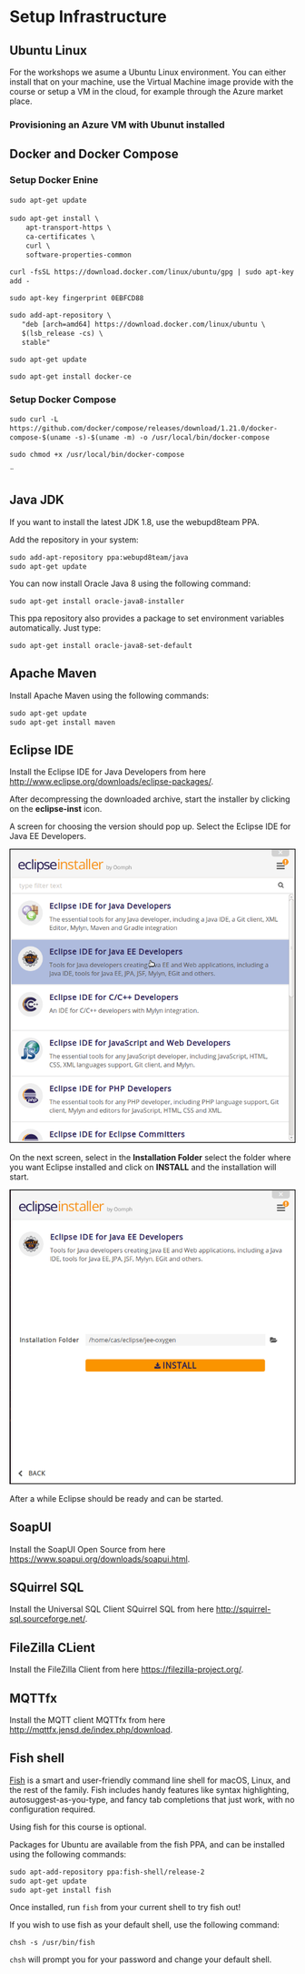 # Setup Infrastructure

## Ubuntu Linux
For the workshops we asume a Ubuntu Linux environment. You can either install that on your machine, use the Virtual Machine image provide with the course or setup a VM in the cloud, for example through the Azure market place. 

### Provisioning an Azure VM with Ubunut installed

## Docker and Docker Compose

### Setup Docker Enine

```
sudo apt-get update

sudo apt-get install \
    apt-transport-https \
    ca-certificates \
    curl \
    software-properties-common
```

```
curl -fsSL https://download.docker.com/linux/ubuntu/gpg | sudo apt-key add -
```

```
sudo apt-key fingerprint 0EBFCD88
```

```
sudo add-apt-repository \
   "deb [arch=amd64] https://download.docker.com/linux/ubuntu \
   $(lsb_release -cs) \
   stable"
```

```
sudo apt-get update
```

```
sudo apt-get install docker-ce
```

### Setup Docker Compose

```
sudo curl -L https://github.com/docker/compose/releases/download/1.21.0/docker-compose-$(uname -s)-$(uname -m) -o /usr/local/bin/docker-compose
```

```
sudo chmod +x /usr/local/bin/docker-compose
```
¨
## Java JDK
If you want to install the latest JDK 1.8, use the webupd8team PPA.

Add the repository in your system:

```
sudo add-apt-repository ppa:webupd8team/java
sudo apt-get update
```

You can now install Oracle Java 8 using the following command:

```
sudo apt-get install oracle-java8-installer
```

This ppa repository also provides a package to set environment variables automatically. Just type:

```
sudo apt-get install oracle-java8-set-default

```

## Apache Maven
Install Apache Maven using the following commands:

```
sudo apt-get update
sudo apt-get install maven
```

## Eclipse IDE
Install the Eclipse IDE for Java Developers from here <http://www.eclipse.org/downloads/eclipse-packages/>.

After decompressing the downloaded archive, start the installer by clicking on the **eclipse-inst** icon.

A screen for choosing the version should pop up. Select the Eclipse IDE for Java EE Developers.

![Alt Image Text](./images/eclipse-install-choose-version.png "Schema Registry UI")

On the next screen, select in the **Installation Folder** select the folder where you want Eclipse installed and click on **INSTALL** and the installation will start. 

![Alt Image Text](./images/eclipse-install-start.png "Schema Registry UI")

After a while Eclipse should be ready and can be started. 

## SoapUI

Install the SoapUI Open Source from here <https://www.soapui.org/downloads/soapui.html>.

## SQuirrel SQL

Install the Universal SQL Client SQuirrel SQL from here <http://squirrel-sql.sourceforge.net/>.

## FileZilla CLient

Install the FileZilla Client from here <https://filezilla-project.org/>.

## MQTTfx

Install the MQTT client MQTTfx from here <http://mqttfx.jensd.de/index.php/download>.

## Fish shell
[Fish](https://fishshell.com/) is a smart and user-friendly command line shell for macOS, Linux, and the rest of the family. Fish includes handy features like syntax highlighting, autosuggest-as-you-type, and fancy tab completions that just work, with no configuration required.

Using fish for this course is optional.

Packages for Ubuntu are available from the fish PPA, and can be installed using the following commands:

```
sudo apt-add-repository ppa:fish-shell/release-2
sudo apt-get update
sudo apt-get install fish
```

Once installed, run `fish` from your current shell to try fish out!

If you wish to use fish as your default shell, use the following command:

```
chsh -s /usr/bin/fish
```

`chsh` will prompt you for your password and change your default shell. 